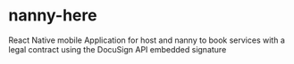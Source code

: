 # nanny-here
React Native mobile Application for host and nanny to book services with a legal contract using the DocuSign API embedded signature
